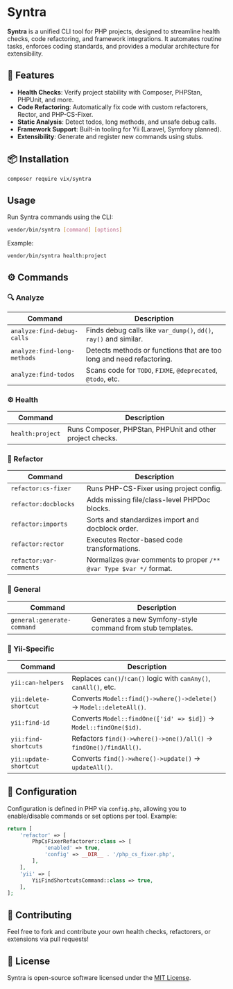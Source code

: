 # Syntra

**Syntra** is a unified CLI tool for PHP projects, designed to streamline health checks, code refactoring, and framework integrations. It automates routine tasks, enforces coding standards, and provides a modular architecture for extensibility.

## 🚀 Features

-   **Health Checks**: Verify project stability with Composer, PHPStan, PHPUnit, and more.
-   **Code Refactoring**: Automatically fix code with custom refactorers, Rector, and PHP-CS-Fixer.
-   **Static Analysis**: Detect todos, long methods, and unsafe debug calls.
-   **Framework Support**: Built-in tooling for Yii (Laravel, Symfony planned).
-   **Extensibility**: Generate and register new commands using stubs.

## 📦 Installation

```bash
composer require vix/syntra
```

## Usage

Run Syntra commands using the CLI:

```bash
vendor/bin/syntra [command] [options]
```

Example:

```bash
vendor/bin/syntra health:project
```

## ⚙️ Commands

### 🔍 Analyze

| Command                     | Description                                                          |
| --------------------------- | -------------------------------------------------------------------- |
| `analyze:find-debug-calls`  | Finds debug calls like `var_dump()`, `dd()`, `ray()` and similar.    |
| `analyze:find-long-methods` | Detects methods or functions that are too long and need refactoring. |
| `analyze:find-todos`        | Scans code for `TODO`, `FIXME`, `@deprecated`, `@todo`, etc.         |

### ⚙️ Health

| Command          | Description                                               |
| ---------------- | --------------------------------------------------------- |
| `health:project` | Runs Composer, PHPStan, PHPUnit and other project checks. |

### 🔧 Refactor

| Command                 | Description                                                          |
| ----------------------- | -------------------------------------------------------------------- |
| `refactor:cs-fixer`     | Runs PHP-CS-Fixer using project config.                              |
| `refactor:docblocks`    | Adds missing file/class-level PHPDoc blocks.                         |
| `refactor:imports`      | Sorts and standardizes import and docblock order.                    |
| `refactor:rector`       | Executes Rector-based code transformations.                          |
| `refactor:var-comments` | Normalizes `@var` comments to proper `/** @var Type $var */` format. |

### 🧠 General

| Command                    | Description                                                |
| -------------------------- | ---------------------------------------------------------- |
| `general:generate-command` | Generates a new Symfony-style command from stub templates. |

### 🧩 Yii-Specific

| Command               | Description                                                         |
| --------------------- | ------------------------------------------------------------------- |
| `yii:can-helpers`     | Replaces `can()`/`!can()` logic with `canAny()`, `canAll()`, etc.   |
| `yii:delete-shortcut` | Converts `Model::find()->where()->delete()` → `Model::deleteAll()`. |
| `yii:find-id`         | Converts `Model::findOne(['id' => $id])` → `Model::findOne($id)`.   |
| `yii:find-shortcuts`  | Refactors `find()->where()->one()/all()` → `findOne()/findAll()`.   |
| `yii:update-shortcut` | Converts `find()->where()->update()` → `updateAll()`.               |

## 📁 Configuration

Configuration is defined in PHP via `config.php`, allowing you to enable/disable commands or set options per tool. Example:

```php
return [
    'refactor' => [
        PhpCsFixerRefactorer::class => [
            'enabled' => true,
            'config' => __DIR__ . '/php_cs_fixer.php',
        ],
    ],
    'yii' => [
        YiiFindShortcutsCommand::class => true,
    ],
];
```

## 🤝 Contributing

Feel free to fork and contribute your own health checks, refactorers, or extensions via pull requests!

## 📄 License

Syntra is open-source software licensed under the [MIT License](LICENSE).
